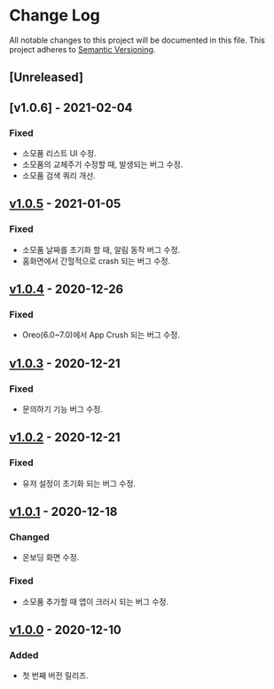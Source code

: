 # Change Log
All notable changes to this project will be documented in this file.
This project adheres to [Semantic Versioning](http://semver.org/).

## [Unreleased]

## [v1.0.6] - 2021-02-04
### Fixed
- 소모품 리스트 UI 수정.
- 소모품의 교체주기 수정할 때, 발생되는 버그 수정.
- 소모품 검색 쿼리 개선.

## [v1.0.5] - 2021-01-05
### Fixed
- 소모품 날짜를 초기화 할 때, 알림 동작 버그 수정.
- 홈화면에서 간헐적으로 crash 되는 버그 수정.

## [v1.0.4] - 2020-12-26
### Fixed
- Oreo(6.0~7.0)에서 App Crush 되는 버그 수정.

## [v1.0.3] - 2020-12-21
### Fixed
- 문의하기 기능 버그 수정.

## [v1.0.2] - 2020-12-21
### Fixed
- 유저 설정이 초기화 되는 버그 수정.

## [v1.0.1] - 2020-12-18
### Changed
- 온보딩 화면 수정.
### Fixed
- 소모품 추가할 때 앱이 크러시 되는 버그 수정.

## [v1.0.0] - 2020-12-10
### Added
- 첫 번째 버전 릴리즈.

[v1.0.0]: https://github.com/bentleypark/noticeme/releases/tag/v1.0
[v1.0.1]: https://github.com/bentleypark/noticeme/releases/tag/v1.0.1
[v1.0.2]: https://github.com/bentleypark/noticeme/releases/tag/v1.0.2
[v1.0.3]: https://github.com/bentleypark/noticeme/releases/tag/v1.0.3
[v1.0.4]: https://github.com/bentleypark/noticeme/releases/tag/v1.0.4
[v1.0.5]: https://github.com/bentleypark/noticeme/releases/tag/v1.0.5
[v1.0.5]: https://github.com/bentleypark/noticeme/releases/tag/v1.0.6